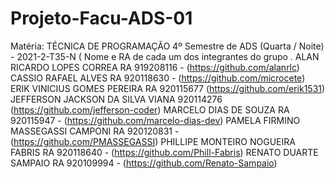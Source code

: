 # Projeto-Facu-ADS-01
Matéria: TÉCNICA DE PROGRAMAÇÃO  4º Semestre de ADS (Quarta / Noite) -  2021-2-T35-N (  Nome e RA de cada um dos integrantes do grupo .  ALAN RICARDO LOPES CORREA RA 919208116 - (https://github.com/alanrlc)  CASSIO RAFAEL ALVES RA 920118630 - (https://github.com/microcete)  ERIK VINICIUS GOMES PEREIRA  RA 920115677 (https://github.com/erik1531)  JEFFERSON JACKSON DA SILVA VIANA  920114276 (https://github.com/jefferson-coder)  MARCELO DIAS DE SOUZA RA 920115947 - (https://github.com/marcelo-dias-dev)  PAMELA FIRMINO MASSEGASSI CAMPONI RA 920120831 - (https://github.com/PMASSEGASSI)  PHILLIPE MONTEIRO NOGUEIRA FABRIS RA 920118640 - (https://github.com/Phill-Fabris)  RENATO DUARTE SAMPAIO RA 920109994 - (https://github.com/Renato-Sampaio)
